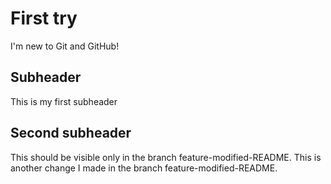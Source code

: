 # First try

I'm new to Git and GitHub!

## Subheader

This is my first subheader

## Second subheader

This should be visible only in the branch feature-modified-README.
This is another change I made in the branch feature-modified-README.